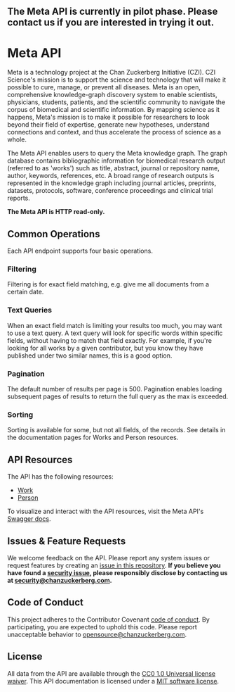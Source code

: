 ## The Meta API is currently in pilot phase. Please contact us if you are interested in trying it out.

# Meta API
Meta is a technology project at the Chan Zuckerberg Initiative (CZI). CZI Science's mission is to support the science and technology that will make it possible to cure, manage, or prevent all diseases. Meta is an open, comprehensive knowledge-graph discovery system to enable scientists, physicians, students, patients, and the scientific community to navigate the corpus of biomedical and scientific information. By mapping science as it happens, Meta's mission is to make it possible for researchers to look beyond their field of expertise, generate new hypotheses, understand connections and context, and thus accelerate the process of science as a whole. 

The Meta API enables users to query the Meta knowledge graph. The graph database contains bibliographic information for biomedical research output (referred to as 'works') such as title, abstract, journal or repository name, author, keywords, references, etc. A broad range of research outputs is represented in the knowledge graph including journal articles, preprints, datasets, protocols, software, conference proceedings and clinical trial reports.

__The Meta API is HTTP read-only.__

## Common Operations
Each API endpoint supports four basic operations. 

### Filtering
Filtering is for exact field matching, e.g. give me all documents from a certain date.

### Text Queries
When an exact field match is limiting your results too much, you may want to use a text query. A text query will look for specific words 
within specific fields, without having to match that field exactly. For example, if you're looking for all works by a given contributor, but you
know they have published under two similar names, this is a good option.

### Pagination
The default number of results per page is 500. Pagination enables loading subsequent pages of results to return the full query as the max is exceeded.

### Sorting
Sorting is available for some, but not all fields, of the records. See details in the documentation pages for Works and Person resources.

## API Resources
The API has the following resources:
* [Work](https://github.com/chanzuckerberg/meta-kg-api-documentation/blob/main/works.md)
* [Person](persons.md)

To visualize and interact with the API resources, visit the Meta API's [Swagger docs](https://api-docs.meta.org/).

## Issues & Feature Requests
We welcome feedback on the API. Please report any system issues or request features by creating an [issue in this repository](https://github.com/chanzuckerberg/meta-kg-api-documentation/issues).
__If you believe you have found a [security issue](https://github.com/chanzuckerberg/meta-kg-api-documentation/blob/main/SECURITY.md), please responsibly disclose by contacting us at security@chanzuckerberg.com.__

## Code of Conduct 
This project adheres to the Contributor Covenant [code of conduct](https://github.com/chanzuckerberg/.github/blob/master/CODE_OF_CONDUCT.md). By participating, you are expected to uphold this code. Please report unacceptable behavior to opensource@chanzuckerberg.com.

## License
All data from the API are available through the [CC0 1.0 Universal license waiver](https://creativecommons.org/publicdomain/zero/1.0/deed.en). This API documentation is licensed under a [MIT software license](https://github.com/chanzuckerberg/meta-kg-api-documentation/blob/main/LICENSE.md).
